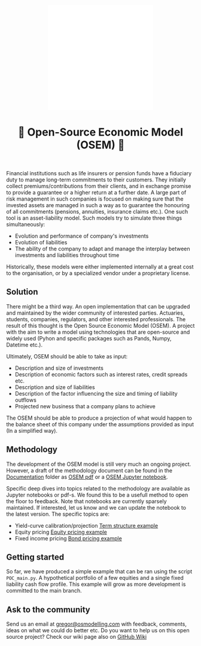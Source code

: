<div align="center">
  <a href="https://github.com/open-source-modelling" target="_blank">
    <picture>
      <img src="images/Open-source modelling-logos_transparent.png" width=280 alt="Logo"/>
    </picture>
  </a>
</div>


<h1 align="center" style="border-botom: none">
  <b>
    🐍 Open-Source Economic Model (OSEM) 🐍     
  </b>
</h1>

</br>

Financial institutions such as life insurers or pension funds have a fiduciary duty to manage long-term commitments to their customers. They initially collect premiums/contributions from their clients, and in exchange promise to provide a guarantee or a higher return at a further date. A large part of risk management in such companies is focused on making sure that the invested assets are managed in such a way as to guarantee the honouring of all commitments (pensions, annuities, insurance claims etc.). One such tool is an asset-liability model. Such models try to simulate three things simultaneously:
 - Evolution and performance of company's investments
 - Evolution of liabilities
 - The ability of the company to adapt and manage the interplay between investments and liabilities throughout time  

Historically, these models were either implemented internally at a great cost to the organisation, or by a specialized vendor under a proprietary license. 

## Solution
There might be a third way. An open implementation that can be upgraded and maintained by the wider community of interested parties. Actuaries, students, companies, regulators, and other interested professionals. The result of this thought is the Open Source Economic Model (OSEM). A project with the aim to write a model using technologies that are open-source and widely used (Pyhon and specific packages such as Pands, Numpy, Datetime etc.).

Ultimately, OSEM should be able to take as input:
 - Description and size of investments
 - Description of economic factors such as interest rates, credit spreads etc.
 - Description and size of liabilities
 - Description of the factor influencing the size and timing of liability outflows
 - Projected new business that a company plans to achieve

The OSEM should be able to produce a projection of what would happen to the balance sheet of this company under the assumptions provided as input (In a simplified way). 

## Methodology
The development of the OSEM model is still very much an ongoing project. However, a draft of the methodology document can be found in the [Documentation] folder as [OSEM pdf] or a [OSEM Jupyter notebook].

Specific deep dives into topics related to the methodology are available as Jupyter notebooks or pdf-s. We found this to be a usefull method to open the floor to feedback. Note that notebooks are currently sparsely maintained. If interested, let us know and we can update the notebook to the latest version. The specific topics are:
 - Yield-curve calibration/projection [Term structure example] 
 - Equity pricing [Equity pricing example]
 - Fixed income pricing [Bond pricing example]

## Getting started
So far, we have produced a simple example that can be ran using the script `POC_main.py`. A hypothetical portfolio of a few equities and a single fixed liability cash flow profile. This example will grow as more development is committed to the main branch.

## Ask to the community
Send us an email at gregor@osmodelling.com with feedback, comments, ideas on what we could do better etc. Do you want to help us on this open source project?
Check our wiki page also on [GitHub Wiki]

[GitHub Wiki]: https://github.com/open-source-modelling/Open_Source_Economic_Model/wiki/Introduction
[Documentation]:https://github.com/open-source-modelling/Open_Source_Economic_Model/tree/main/Documentation
[OSEM pdf]:https://github.com/open-source-modelling/Open_Source_Economic_Model/blob/main/Documentation/OSEM_Documentation_draft.pdf
[OSEM Jupyter notebook]:https://github.com/open-source-modelling/Open_Source_Economic_Model/blob/main/Documentation/OSEM_Documentation_draft.ipynb
[Term structure example]:https://github.com/open-source-modelling/Open_Source_Economic_Model/blob/main/Documentation/_PROJECTION%20OF%20THE%20RISK%20FREE%20CURVE%20AND%20RECALIBRATION_v2.pdf
[Equity pricing example]:https://github.com/open-source-modelling/Open_Source_Economic_Model/blob/main/Documentation/_PROTOTYPE%20EQUITY%20PRICING_v2.pdf
[Bond pricing example]: https://github.com/open-source-modelling/Open_Source_Economic_Model/blob/main/Documentation/_PROTOTYPE%20BOND%20PRICING_v2.pdf
